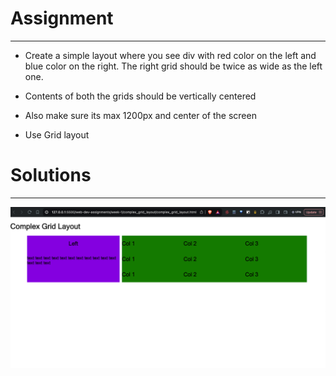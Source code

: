 # Assignment
---
- Create a simple layout where you see div with red color on the left and blue color on the right. The right grid should be twice as wide as the left one.

- Contents of both the grids should be vertically centered

- Also make sure its max 1200px and center of the screen

- Use Grid layout



# Solutions
---
![Complex Grid Layout](https://github.com/tushar-asodariya/100xdevs-cohort-3-assignments/blob/main/web-dev-assignments/week-1/complex_grid_layout/complex_grid_layout_output.png?raw=true)
